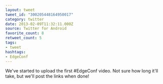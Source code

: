 ```yaml
---
layout: tweet
tweet_id: "300205448164950017"
category: twitter
date: 2013-02-09T11:32:11.000Z
source: Twitter for Android
favorite_count: 8
retweet_count: 5
tags:
- tweet
hashtags:
- EdgeConf
---
```


We've started to upload the first #EdgeConf video. Not sure how long it'll take, but we'll post the links when done!
